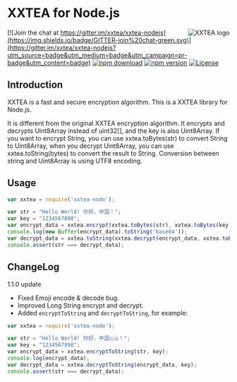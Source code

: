 # XXTEA for Node.js

<a href="https://github.com/xxtea/">
    <img src="https://avatars1.githubusercontent.com/u/6683159?v=3&s=86" alt="XXTEA logo" title="XXTEA" align="right" />
</a>

[![Join the chat at https://gitter.im/xxtea/xxtea-nodejs](https://img.shields.io/badge/GITTER-join%20chat-green.svg)](https://gitter.im/xxtea/xxtea-nodejs?utm_source=badge&utm_medium=badge&utm_campaign=pr-badge&utm_content=badge)
[![npm download](https://img.shields.io/npm/dm/xxtea-node.svg)](https://www.npmjs.com/package/xxtea-node)
[![npm version](https://img.shields.io/npm/v/xxtea-node.svg)](https://www.npmjs.com/package/xxtea-node)
[![License](https://img.shields.io/npm/l/xxtea-node.svg)](http://opensource.org/licenses/MIT)

## Introduction

XXTEA is a fast and secure encryption algorithm. This is a XXTEA library for  Node.js.

It is different from the original XXTEA encryption algorithm. It encrypts and decrypts Uint8Array instead of uint32[], and the key is also Uint8Array. If you want to encrypt String, you can use xxtea.toBytes(str) to convert String to Uint8Array, when you decrypt Uint8Array, you can use xxtea.toString(bytes) to convert the result to String. Conversion between string and Uint8Array is using UTF8 encoding.

## Usage

```javascript
var xxtea = require('xxtea-node');

var str = "Hello World! 你好，中国！";
var key = "1234567890";
var encrypt_data = xxtea.encrypt(xxtea.toBytes(str), xxtea.toBytes(key));
console.log(new Buffer(encrypt_data).toString('base64'));
var decrypt_data = xxtea.toString(xxtea.decrypt(encrypt_data, xxtea.toBytes(key)));
console.assert(str === decrypt_data);
```

## ChangeLog

1.1.0 update

* Fixed Emoji encode & decode bug.
* Improved Long String encrypt and decrypt.
* Added `encryptToString` and `decryptToString`, for example:

```javascript
var xxtea = require('xxtea-node');

var str = "Hello World! 你好，中国🇨🇳！";
var key = "1234567890";
var encrypt_data = xxtea.encryptToString(str, key);
console.log(encrypt_data);
var decrypt_data = xxtea.decryptToString(encrypt_data, key);
console.assert(str === decrypt_data);
```
